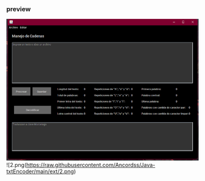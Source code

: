 ### preview

![1.png](https://raw.githubusercontent.com/Ancordss/Java-txtEncoder/main/ext/1.png)
![2.png(https://raw.githubusercontent.com/Ancordss/Java-txtEncoder/main/ext/2.png)
